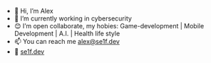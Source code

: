 - 👋 Hi, I’m Alex
- 🥷 I’m currently working in cybersecurity
- 😊 I’m open collaborate, my hobies: Game-development | Mobile Development | A.I. | Health life style
- 📫 You can reach me alex@se1f.dev
- 🔗 [se1f.dev](https://se1f.dev/)
<!---
se1fDEV/se1fDEV is a ✨ special ✨ repository because its `README.md` (this file) appears on your GitHub profile.
You can click the Preview link to take a look at your changes.
--->
